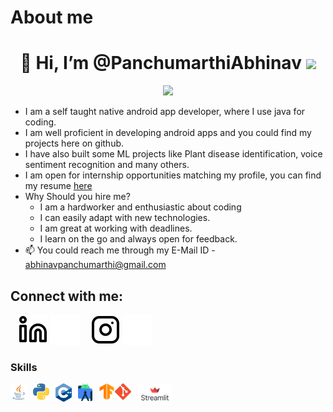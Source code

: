 # About me
<h1 align="center"> 👋 Hi, I’m @PanchumarthiAbhinav <img src="https://media.giphy.com/media/hvRJCLFzcasrR4ia7z/giphy.gif" width="35"></h1>


<p align="center">
  <a href="https://github.com/DenverCoder1/readme-typing-svg"><img src="https://readme-typing-svg.herokuapp.com?lines=Computer+Science+Student;Android+Application+Developer;Machine+Learning+Enthusiast;DS%20|%20Algorithms%20|%20OOP%20;Always%20learning%20new%20things&center=true&width=500&height=50"></a>
</p>

- I am a self taught native android app developer, where I use java for coding.
- I am well proficient in developing android apps and you could find my projects here on github.
- I have also built some ML projects like Plant disease identification, voice sentiment recognition and many others.
- I am open for internship opportunities matching my profile, you can find my resume [here](https://drive.google.com/file/d/19NRg3rRSpC6sMdgGazFjUUAhBBstvCiT/view?usp=sharing)
- Why Should you hire me?
   - I am a hardworker and enthusiastic about coding
   - I can easily adapt with new technologies.
   - I am great at working with deadlines.
   - I learn on the go and always open for feedback.
- 📫 You could reach me through my E-Mail ID - abhinavpanchumarthi@gmail.com
## Connect with me:
&nbsp;&nbsp;
[![website](./img/linkedin-light.svg)](https://www.linkedin.com/in/panchumarthi-abhinav/r#gh-light-mode-only)
[![website](./img/linkedin-dark.svg)](https://www.linkedin.com/in/panchumarthi-abhinav/#gh-dark-mode-only)
&nbsp;&nbsp;
[![website](./img/instagram-light.svg)](https://www.instagram.com/abhinavpanchumarthi/?hl=enr#gh-light-mode-only)
[![website](./img/instagram-dark.svg)](https://www.instagram.com/abhinavpanchumarthi/r#gh-dark-mode-only)

### Skills
&nbsp;&nbsp;
<img align="left" alt="Java" width="26px" src="./img/java.png" style="padding-right:10px;" />
&nbsp;&nbsp;
<img align="left" alt="Python" width="26px" src="./img/python.png" style="padding-right:10px;" />
&nbsp;&nbsp;
<img align="left" alt="C++" width="26px" src="./img/c++.png" style="padding-right:10px;" />
&nbsp;&nbsp;
<img align="left" alt="Android Studio" width="23px" src="./img/androidstudio.png" style="padding-right:10px;" />
&nbsp;&nbsp;
<img align="left" alt="Tensorflow" width="26px" src="./img/tensorflow.png"  />
&nbsp;&nbsp;
<img align="left" alt="Git" width="26px" src="./img/git.png" style="padding-right:10px;" />
&nbsp;&nbsp;
<img align="left" alt="Git" width="56px" src="./img/streamlit.svg" style="padding-right:10px;" />
